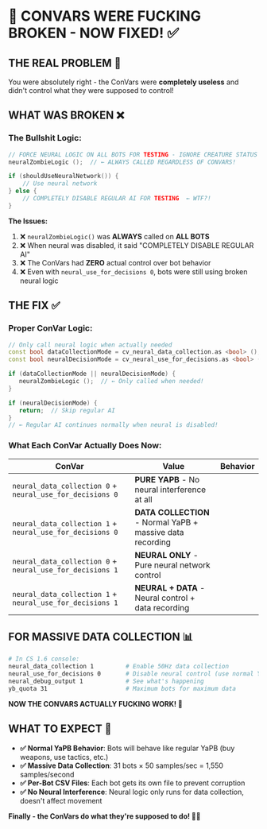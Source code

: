 # 🔧 CONVARS WERE FUCKING BROKEN - NOW FIXED! ✅

## THE REAL PROBLEM 🚨

You were absolutely right - the ConVars were **completely useless** and didn't control what they were supposed to control!

## WHAT WAS BROKEN ❌

### The Bullshit Logic:
```cpp
// FORCE NEURAL LOGIC ON ALL BOTS FOR TESTING - IGNORE CREATURE STATUS AND ZOMBIE MOD
neuralZombieLogic ();  // ← ALWAYS CALLED REGARDLESS OF CONVARS!

if (shouldUseNeuralNetwork()) {
    // Use neural network
} else {      
    // COMPLETELY DISABLE REGULAR AI FOR TESTING  ← WTF?!
}
```

**The Issues:**
1. ❌ `neuralZombieLogic()` was **ALWAYS** called on **ALL BOTS**
2. ❌ When neural was disabled, it said "COMPLETELY DISABLE REGULAR AI" 
3. ❌ The ConVars had **ZERO** actual control over bot behavior
4. ❌ Even with `neural_use_for_decisions 0`, bots were still using broken neural logic

## THE FIX ✅

### Proper ConVar Logic:
```cpp
// Only call neural logic when actually needed
const bool dataCollectionMode = cv_neural_data_collection.as <bool> ();
const bool neuralDecisionMode = cv_neural_use_for_decisions.as <bool> ();

if (dataCollectionMode || neuralDecisionMode) {
   neuralZombieLogic ();  // ← Only called when needed!
}

if (neuralDecisionMode) {
   return;  // Skip regular AI
}
// ← Regular AI continues normally when neural is disabled!
```

### What Each ConVar Actually Does Now:

| ConVar | Value | Behavior |
|--------|-------|----------|
| `neural_data_collection 0` + `neural_use_for_decisions 0` | **PURE YAPB** - No neural interference at all |
| `neural_data_collection 1` + `neural_use_for_decisions 0` | **DATA COLLECTION** - Normal YaPB + massive data recording |
| `neural_data_collection 0` + `neural_use_for_decisions 1` | **NEURAL ONLY** - Pure neural network control |
| `neural_data_collection 1` + `neural_use_for_decisions 1` | **NEURAL + DATA** - Neural control + data recording |

## FOR MASSIVE DATA COLLECTION 📊

```bash
# In CS 1.6 console:
neural_data_collection 1         # Enable 50Hz data collection
neural_use_for_decisions 0       # Disable neural control (use normal YaPB)
neural_debug_output 1            # See what's happening
yb_quota 31                      # Maximum bots for maximum data
```

**NOW THE CONVARS ACTUALLY FUCKING WORK! 🎉**

## WHAT TO EXPECT 🎯

- **✅ Normal YaPB Behavior**: Bots will behave like regular YaPB (buy weapons, use tactics, etc.)
- **✅ Massive Data Collection**: 31 bots × 50 samples/sec = 1,550 samples/second
- **✅ Per-Bot CSV Files**: Each bot gets its own file to prevent corruption
- **✅ No Neural Interference**: Neural logic only runs for data collection, doesn't affect movement

**Finally - the ConVars do what they're supposed to do! 🔧✨**

